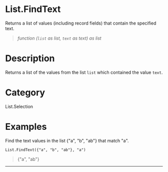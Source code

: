 ﻿# List.FindText
Returns a list of values (including record fields) that contain the specified text.
> _function (<code>list</code> as list, <code>text</code> as text) as list_
# Description 
Returns a list of the values from the list <code>list</code> which contained the value <code>text</code>.
# Category 
List.Selection
# Examples 
Find the text values in the list {"a", "b", "ab"} that match "a". 
```
List.FindText({"a", "b", "ab"}, "a")
```
> {"a", "ab"}
***
